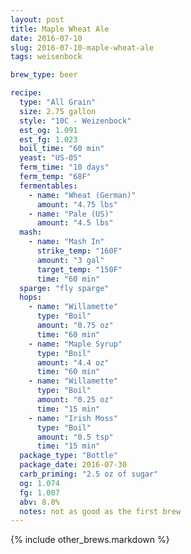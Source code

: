 ```yaml
---
layout: post
title: Maple Wheat Ale
date: 2016-07-10
slug: 2016-07-10-maple-wheat-ale
tags: weisenbock

brew_type: beer

recipe:
  type: "All Grain"
  size: 2.75 gallon
  style: "10C - Weizenbock"
  est_og: 1.091
  est_fg: 1.023
  boil_time: "60 min"
  yeast: "US-05"
  ferm_time: "10 days"
  ferm_temp: "68F"
  fermentables:
    - name: "Wheat (German)"
      amount: "4.75 lbs"
    - name: "Pale (US)"
      amount: "4.5 lbs"
  mash:
    - name: "Mash In"
      strike_temp: "160F"
      amount: "3 gal"
      target_temp: "150F"
      time: "60 min"
  sparge: "fly sparge"
  hops:
    - name: "Willamette"
      type: "Boil"
      amount: "0.75 oz"
      time: "60 min"
    - name: "Maple Syrup"
      type: "Boil"
      amount: "4.4 oz"
      time: "60 min"
    - name: "Willamette"
      type: "Boil"
      amount: "0.25 oz"
      time: "15 min"
    - name: "Irish Moss"
      type: "Boil"
      amount: "0.5 tsp"
      time: "15 min"
  package_type: "Bottle"
  package_date: 2016-07-30
  carb_priming: "2.5 oz of sugar"
  og: 1.074
  fg: 1.007
  abv: 8.8%
  notes: not as good as the first brew
---
```

{% include other_brews.markdown %}

